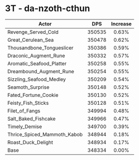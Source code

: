 # 3T - da-nzoth-cthun
| Actor | DPS | Increase |
|---|:---:|:---:|
|Revenge_Served_Cold|350535|0.63%|
|Great_Cerulean_Sea|350478|0.62%|
|Thousandbone_Tongueslicer|350386|0.59%|
|Draconic_Augment_Rune|350332|0.57%|
|Aromatic_Seafood_Platter|350258|0.55%|
|Dreambound_Augment_Rune|350254|0.55%|
|Sizzling_Seafood_Medley|350209|0.54%|
|Seamoth_Surprise|350148|0.52%|
|Fated_Fortune_Cookie|350130|0.52%|
|Feisty_Fish_Sticks|350128|0.51%|
|Filet_of_Fangs|349994|0.48%|
|Salt_Baked_Fishcake|349966|0.47%|
|Timely_Demise|349700|0.39%|
|Thrice_Spiced_Mammoth_Kabob|348944|0.18%|
|Roast_Duck_Delight|348934|0.17%|
|Base|348334|0.00%|
